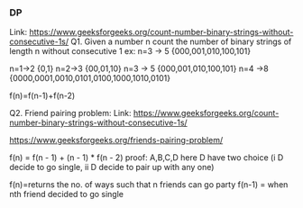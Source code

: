 ### DP

Link: https://www.geeksforgeeks.org/count-number-binary-strings-without-consecutive-1s/
Q1. Given a number n count the number of binary strings of length n without consecutive 1
ex: n=3 -> 5 {000,001,010,100,101}

n=1->2 {0,1}
n=2->3 {00,01,10}
n=3 -> 5 {000,001,010,100,101}
n=4 ->8 {0000,0001,0010,0101,0100,1000,1010,0101}

f(n)=f(n-1)+f(n-2)

Q2. Friend pairing problem:
Link: https://www.geeksforgeeks.org/count-number-binary-strings-without-consecutive-1s/

https://www.geeksforgeeks.org/friends-pairing-problem/

f(n) = f(n - 1) + (n - 1) \* f(n - 2)
proof: A,B,C,D here D have two choice (i D decide to go single, ii D decide to pair up with any one)

f(n)=returns the no. of ways such that n friends can go party
f(n-1) = when nth friend decided to go single
